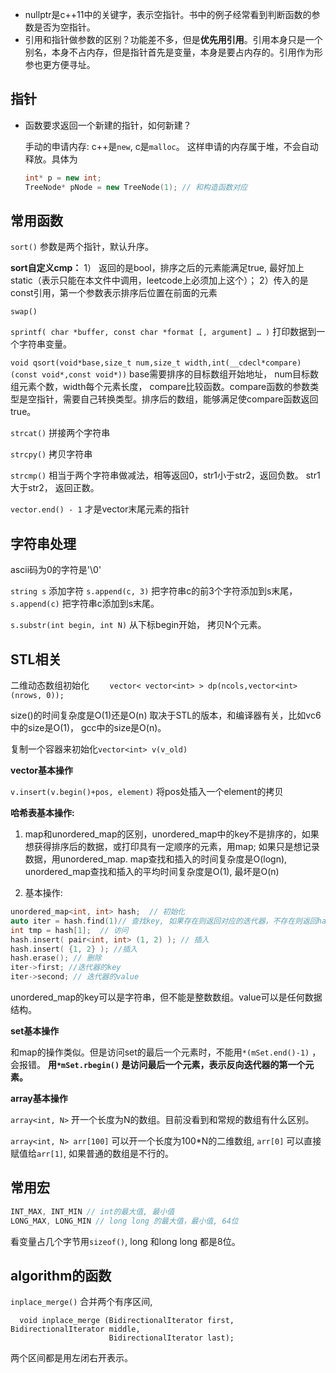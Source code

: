 - nullptr是c++11中的关键字，表示空指针。书中的例子经常看到判断函数的参数是否为空指针。
- 引用和指针做参数的区别？功能差不多，但是**优先用引用**。引用本身只是一个别名，本身不占内存，但是指针首先是变量，本身是要占内存的。引用作为形参也更方便寻址。



## 指针

- 函数要求返回一个新建的指针，如何新建？

  手动的申请内存: c++是`new`, c是`malloc`。 这样申请的内存属于堆，不会自动释放。具体为
  
  ```c++
  int* p = new int;
  TreeNode* pNode = new TreeNode(1); // 和构造函数对应
  ```
  
  



## 常用函数

`sort()`  参数是两个指针，默认升序。

**sort自定义cmp：** 1） 返回的是bool，排序之后的元素能满足true, 最好加上static（表示只能在本文件中调用，leetcode上必须加上这个）； 2）传入的是const引用，第一个参数表示排序后位置在前面的元素

`swap()`   

`sprintf( char *buffer, const char *format [, argument] … )` 打印数据到一个字符串变量。

`void qsort(void*base,size_t num,size_t width,int(__cdecl*compare)(const void*,const void*))`  base需要排序的目标数组开始地址， num目标数组元素个数，width每个元素长度， compare比较函数。compare函数的参数类型是空指针，需要自己转换类型。排序后的数组，能够满足使compare函数返回true。

`strcat()`  拼接两个字符串

`strcpy()` 拷贝字符串

`strcmp()` 相当于两个字符串做减法，相等返回0，str1小于str2，返回负数。 str1大于str2，  返回正数。

`vector.end() - 1` 才是vector末尾元素的指针



## 字符串处理

ascii码为0的字符是'\0'

`string s` 添加字符 `s.append(c, 3)` 把字符串c的前3个字符添加到s末尾， `s.append(c)` 把字符串c添加到s末尾。

`s.substr(int begin, int N)` 从下标begin开始， 拷贝N个元素。



## STL相关

二维动态数组初始化 `    vector< vector<int> > dp(ncols,vector<int>(nrows, 0));`

size()的时间复杂度是O(1)还是O(n) 取决于STL的版本，和编译器有关，比如vc6中的size是O(1)， gcc中的size是O(n)。

复制一个容器来初始化`vector<int> v(v_old)`

**vector基本操作**

`v.insert(v.begin()+pos, element)` 将pos处插入一个element的拷贝

**哈希表基本操作:**

1) map和unordered_map的区别，unordered_map中的key不是排序的，如果想获得排序后的数据，或打印具有一定顺序的元素，用map; 如果只是想记录数据，用unordered_map. map查找和插入的时间复杂度是O(logn), unordered_map查找和插入的平均时间复杂度是O(1), 最坏是O(n)

2) 基本操作:  

```c++
unordered_map<int, int> hash;  // 初始化
auto iter = hash.find(1)// 查找key, 如果存在则返回对应的迭代器，不存在则返回hash.end(). 和其他容器一样end()是没有元素的。
int tmp = hash[1];  // 访问
hash.insert( pair<int, int> (1, 2) ); // 插入
hash.insert( {1, 2} ); //插入
hash.erase(); // 删除
iter->first; //迭代器的key
iter->second; // 迭代器的value
```

unordered_map的key可以是字符串，但不能是整数数组。value可以是任何数据结构。

**set基本操作**

和map的操作类似。但是访问set的最后一个元素时，不能用`*(mSet.end()-1)` ，会报错。 **用`*mSet.rbegin()` 是访问最后一个元素，表示反向迭代器的第一个元素。** 

**array基本操作**

`array<int, N>` 开一个长度为N的数组。目前没看到和常规的数组有什么区别。

`array<int, N> arr[100]`  可以开一个长度为100*N的二维数组, `arr[0]` 可以直接赋值给`arr[1]`, 如果普通的数组是不行的。

## 常用宏

```c++
INT_MAX, INT_MIN // int的最大值, 最小值
LONG_MAX, LONG_MIN // long long 的最大值，最小值, 64位
```

看变量占几个字节用`sizeof()`, long 和long long 都是8位。



## algorithm的函数

`inplace_merge()`  合并两个有序区间, 

```
  void inplace_merge (BidirectionalIterator first, BidirectionalIterator middle,
                      BidirectionalIterator last);
```

两个区间都是用左闭右开表示。

